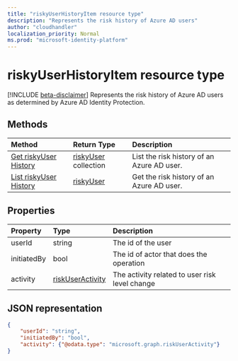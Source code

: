 ```yaml
---
title: "riskyUserHistoryItem resource type"
description: "Represents the risk history of Azure AD users"
author: "cloudhandler"
localization_priority: Normal
ms.prod: "microsoft-identity-platform"
---
```


# riskyUserHistoryItem resource type

[!INCLUDE [beta-disclaimer](../../includes/beta-disclaimer.md)]
Represents the risk history of Azure AD users as determined by Azure AD Identity Protection. 

## Methods

| Method   | Return Type|Description|
|:---------------|:--------|:----------|
|[Get riskyUser History](../api/riskyuserhistoryitem-get.md) | [riskyUser](riskyUser.md) collection|List the risk history of an Azure AD user.|
|[List riskyUser History](../api/riskyuser-list-history.md) | [riskyUser](riskyUser.md)|Get the risk history of an Azure AD user.|


## Properties

| Property       | Type    | Description |
|:---------------|:--------|:------------|
| userId         | string  | The id of the user |
| initiatedBy    | bool    | The id of actor that does the operation |
| activity       | [riskUserActivity](riskuseractivity.md)| The activity related to user risk level change | 

## JSON representation

<!-- {
  "blockType": "resource",
  "optionalProperties": [ ],
  "@odata.type": "microsoft.graph.riskyUserHistoryItem",
  "baseType": "microsoft.graph.riskyUser"
}-->

```json
{
    "userId": "string",
    "initiatedBy": "bool",
    "activity": {"@odata.type": "microsoft.graph.riskUserActivity"}
}
```


<!--
{
  "type": "#page.annotation",
  "description": "",
  "keywords": "",
  "section": "documentation",
  "tocPath": "",
  "suppressions": [
   
  ]
}
-->
